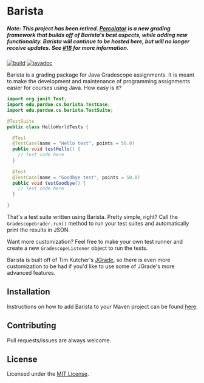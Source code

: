 # Barista

##### Note: This project has been retired. [Percolator](https://github.com/purduecsbridge/percolator) is a new grading framework that builds off of Barista's best aspects, while adding new functionality. Barista will continue to be hosted here, but will no longer receive updates. See [#18](https://github.com/purduecsbridge/barista/issues/18) for more information.

[![build](https://img.shields.io/github/workflow/status/purduecsbridge/barista/Deploy/main)](https://github.com/purduecsbridge/barista/actions?query=workflow%3A%22Deploy%22+branch%3Amain)
[![javadoc](https://img.shields.io/badge/docs-javadoc-blue)](https://purduecsbridge.github.io/barista)

Barista is a grading package for Java Gradescope assignments. It is meant to make the development and maintenance of programming assignments easier for courses using Java. How easy is it?

```java
import org.junit.Test;
import edu.purdue.cs.barista.TestCase;
import edu.purdue.cs.barista.TestSuite;

@TestSuite
public class HelloWorldTests {

  @Test
  @TestCase(name = "Hello test", points = 50.0)
  public void testHello() {
    // Test code here
  }
  
  @Test
  @TestCase(name = "Goodbye test", points = 50.0)
  public void testGoodbye() {
    // Test code here
  }

}
```

That's a test suite written using Barista. Pretty simple, right? Call the `GradescopeGrader.run()` method to run your test suites and automatically print the results in JSON.

Want more customization? Feel free to make your own test runner and create a new `GradescopeListener` object to run the tests.

Barista is built off of Tim Kutcher's [JGrade](https://github.com/tkutcher/jgrade), so there is even more customization to be had if you'd like to use some of JGrade's more advanced features.

## Installation
Instructions on how to add Barista to your Maven project can be found [here](https://github.com/purduecsbridge/barista/packages/).

## Contributing
Pull requests/issues are always welcome.

## License
Licensed under the [MIT License](LICENSE).
